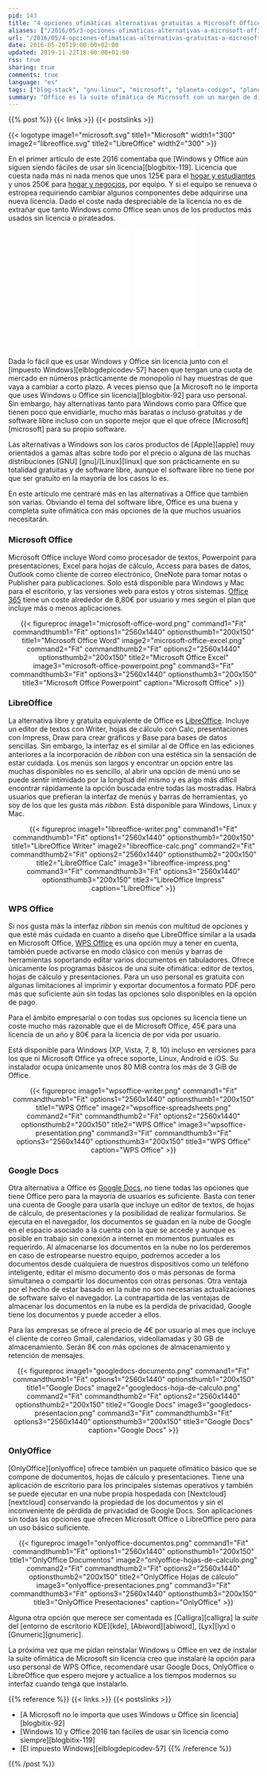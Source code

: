 ```yaml
---
pid: 143
title: "4 opciones ofimáticas alternativas gratuitas a Microsoft Office"
aliases: ["/2016/05/3-opciones-ofimaticas-alternativas-a-microsoft-office/"]
url: "/2016/05/4-opciones-ofimaticas-alternativas-gratuitas-a-microsoft-office/"
date: 2016-05-20T19:00:00+02:00
updated: 2019-11-22T18:00:00+01:00
rss: true
sharing: true
comments: true
language: "es"
tags: ["blog-stack", "gnu-linux", "microsoft", "planeta-codigo", "planeta-linux", "software", "software-libre"]
summary: "Office es la suite ofimática de Microsoft con un margen de diferencia en la cuota de uso muy amplio sobre la siguiente opción en los sistemas con Windows. Es muy completa que incluye más funciones incluso que la mayoría de usuarios conoce o necesita pero también es una opción más cara que otras alternativas que incluso llegan a ser gratuitas sin tener nada que envidiarle para la mayoría de usuarios y casos de uso."
---
```


{{% post %}}
{{< links >}}
{{< postslinks >}}

{{< logotype image1="microsoft.svg" title1="Microsoft" width1="300" image2="libreoffice.svg" title2="LibreOffice" width2="300" >}}

En el primer artículo de este 2016 comentaba que [Windows y Office aún siguen siendo fáciles de usar sin licencia][blogbitix-119]. Licencia que cuesta nada más ni nada menos que unos 125€ para el [hogar y estudiantes](https://amzn.to/2bg4CR2) y unos 250€ para [hogar y negocios](https://amzn.to/2bNf5Bx), por equipo. Y si el equipo se renueva o estropea requiriendo cambiar algunos componentes debe adquirirse una nueva licencia. Dado el coste nada despreciable de la licencia no es de extrañar que tanto Windows como Office sean unos de los productos más usados sin licencia o pirateados.

<div class="media-amazon" style="text-align: center;">
    <iframe style="width:120px;height:240px;" marginwidth="0" marginheight="0" scrolling="no" frameborder="0" src="//rcm-eu.amazon-adsystem.com/e/cm?lt1=_blank&bc1=000000&IS2=1&bg1=FFFFFF&fc1=000000&lc1=0000FF&t=blobit-21&o=30&p=8&l=as4&m=amazon&f=ifr&ref=as_ss_li_til&asins=B00HC6QQQM&linkId=762b16ff0b7f340317343dc4a24097ab&internal=1"></iframe>
    <iframe style="width:120px;height:240px;" marginwidth="0" marginheight="0" scrolling="no" frameborder="0" src="//rcm-eu.amazon-adsystem.com/e/cm?lt1=_blank&bc1=000000&IS2=1&bg1=FFFFFF&fc1=000000&lc1=0000FF&t=blobit-21&o=30&p=8&l=as4&m=amazon&f=ifr&ref=as_ss_li_til&asins=B01FNRXAZG&linkId=1f45d19184a5ea936b680670062a7fad&internal=1"></iframe>
</div>

Dada lo fácil que es usar Windows y Office sin licencia junto con el [impuesto Windows][elblogdepicodev-57] hacen que tengan una cuota de mercado en números prácticamente de monopolio ni hay muestras de que vaya a cambiar a corto plazo. A veces pienso que [a Microsoft no le importa que uses Windows u Office sin licencia][blogbitix-92] para uso personal. Sin embargo, hay alternativas tanto para Windows como para Office que tienen poco que envidiarle, mucho más baratas o incluso gratuitas y de software libre incluso con un soporte mejor que el que ofrece [Microsoft][microsoft] para su propio software.

Las alternativas a Windows son los caros productos de [Apple][apple] muy orientados a gamas altas sobre todo por el precio o alguna de las muchas distribuciones [GNU]
[gnu]/[Linux][linux] que son prácticamente en su totalidad gratuitas y de software libre, aunque el software libre no tiene por que ser gratuito en la mayoría de los casos lo es.

En este artículo me centraré más en las alternativas a Office que también son varias. Obviando el tema del software libre, Office es una buena y completa suite ofimática con más opciones de la que muchos usuarios necesitarán.

### Microsoft Office

Microsoft Office incluye Word como procesador de textos, Powerpoint para presentaciones, Excel para hojas de cálculo, Access para bases de datos, Outlook como cliente de correo electrónico, OneNote para tomar notas o Publisher para publicaciones. Solo está disponible para Windows y Mac para el escritorio, y las versiones web para estos y otros sistemas. [Office 365](https://products.office.com/es-es/) tiene un coste alrededor de 8,80€ por usuario y mes según el plan que incluye más o menos aplicaciones.

<div class="media" style="text-align: center;">
    {{< figureproc
        image1="microsoft-office-word.png" command1="Fit" commandthumb1="Fit" options1="2560x1440" optionsthumb1="200x150" title1="Microsoft Office Word"
        image2="microsoft-office-excel.png" command2="Fit" commandthumb2="Fit" options2="2560x1440" optionsthumb2="200x150" title2="Microsoft Office Excel"
        image3="microsoft-office-powerpoint.png" command3="Fit" commandthumb3="Fit" options3="2560x1440" optionsthumb3="200x150" title3="Microsoft Office Powerpoint"
        caption="Microsoft Office" >}}
</div>

### LibreOffice

La alternativa libre y gratuita equivalente de Office es [LibreOffice](https://es.libreoffice.org/). Incluye un editor de textos con Writer, hojas de cálculo con Calc, presentaciones con Impress, Draw para crear gráficos y Base para bases de datos sencillas. Sin embargo, la interfaz es el similar al de Office en las ediciones anteriores a la incorporación de _ribbon_ con una estética sin la sensación de estar cuidada. Los menús son largos y encontrar un opción entre las muchas disponibles no es sencillo, al abrir una opción de menú uno se puede sentir intimidado por la longitud del mismo y es algo más difícil encontrar rápidamente la opción buscada entre todas las mostradas. Habrá usuarios que prefieran la interfaz de menús y barras de herramientas, yo soy de los que les gusta más _ribbon_. Está disponible para Windows, Linux y Mac.

<div class="media" style="text-align: center;">
    {{< figureproc
        image1="libreoffice-writer.png" command1="Fit" commandthumb1="Fit" options1="2560x1440" optionsthumb1="200x150" title1="LibreOffice Writer"
        image2="libreoffice-calc.png" command2="Fit" commandthumb2="Fit" options2="2560x1440" optionsthumb2="200x150" title2="LibreOffice Calc"
        image3="libreoffice-impress.png" command3="Fit" commandthumb3="Fit" options3="2560x1440" optionsthumb3="200x150" title3="LibreOffice Impress"
        caption="LibreOffice" >}}
</div>

### WPS Office

Si nos gusta más la interfaz _ribbon_ sin menús con multitud de opciones y que esté más cuidada en cuanto a diseño que LibreOffice similar a la usada en Microsoft Office, [WPS Office](https://www.wps.com/?lang=es) es una opción muy a tener en cuenta, también puede activarse en modo clásico con menús y barras de herramientas soportando editar varios documentos en tabuladores. Ofrece únicamente los programas básicos de una suite ofimática: editor de textos, hojas de cálculo y presentaciones. Para un uso personal es gratuita con algunas limitaciones al imprimir y exportar documentos a formato PDF pero más que suficiente aún sin todas las opciones solo disponibles en la opción de pago.

Para el ámbito empresarial o con todas sus opciones su licencia tiene un coste mucho más razonable que el de Microsoft Office, 45€ para una licencia de un año y 80€ para la licencia de por vida por usuario.

Está disponible para Windows (XP, Vista, 7, 8, 10) incluso en versiones para los que ni Microsoft Office ya ofrece soporte, Linux, Android e iOS. Su instalador ocupa únicamente unos 80 MiB contra los más de 3 GiB de Office.

<div class="media" style="text-align: center;">
    {{< figureproc
        image1="wpsoffice-writer.png" command1="Fit" commandthumb1="Fit" options1="2560x1440" optionsthumb1="200x150" title1="WPS Office"
        image2="wpsoffice-spreadsheets.png" command2="Fit" commandthumb2="Fit" options2="2560x1440" optionsthumb2="200x150" title2="WPS Office"
        image3="wpsoffice-presentation.png" command3="Fit" commandthumb3="Fit" options3="2560x1440" optionsthumb3="200x150" title3="WPS Office"
        caption="WPS Office" >}}
</div>

### Google Docs

Otra alternativa a Office es [Google Docs](https://www.google.es/intl/es/docs/about/), no tiene todas las opciones que tiene Office pero para la mayoría de usuarios es suficiente. Basta con tener una cuenta de Google para usarla que incluye un editor de textos, de hojas de cálculo, de presentaciones y la posibilidad de realizar formularios. Se ejecuta en el navegador, los documentos se guadan en la nube de Google en el espacio asociado a la cuenta con la que se accede y aunque es posible en trabajo sin conexión a internet en momentos puntuales es requerirdo. Al almacenarse los documentos en la nube no los perderemos en caso de estropearse nuestro equipo, podremos acceder a los documentos desde cualquiera de nuestros dispositivos como un teléfono inteligente, editar el mismo documento dos o más personas de forma simultanea o compartir los documentos con otras personas. Otra ventaja por el hecho de estar basado en la nube no son necesarias actualizaciones de software salvo el navegador. La contrapartida de las ventajas de almacenar los documentos en la nube es la perdida de privacidad, Google tiene los documentos y puede acceder a ellos.

Para las empresas se ofrece al precio de 4€ por usuario al mes que incluye el cliente de correo Gmail, calendarios, videollamadas y 30 GB de almacenamiento. Serán 8€ con más opciones de almacenamiento y retención de mensajes.

<div class="media" style="text-align: center;">
    {{< figureproc
        image1="googledocs-documento.png" command1="Fit" commandthumb1="Fit" options1="2560x1440" optionsthumb1="200x150" title1="Google Docs"
        image2="googledocs-hoja-de-calculo.png" command2="Fit" commandthumb2="Fit" options2="2560x1440" optionsthumb2="200x150" title2="Google Docs"
        image3="googledocs-presentacion.png" command3="Fit" commandthumb3="Fit" options3="2560x1440" optionsthumb3="200x150" title3="Google Docs"
        caption="Google Docs" >}}
</div>

### OnlyOffice

[OnlyOffice][onlyoffice] ofrece también un paquete ofimático básico que se compone de documentos, hojas de cálculo y presentaciones. Tiene una aplicación de escritorio para los principales sistemas operativos y también se puede ejecutar en una nube propia hospedada con [Nextcloud][nextcloud] conservando la propiedad de los documentos y sin el inconveniente de pérdida de privacidad de Google Docs. Son aplicaciones sin todas las opciones que ofrecen Microsoft Office o LibreOffice pero para un uso básico suficiente.

<div class="media" style="text-align: center;">
    {{< figureproc
        image1="onlyoffice-documentos.png" command1="Fit" commandthumb1="Fit" options1="2560x1440" optionsthumb1="200x150" title1="OnlyOffice Documentos"
        image2="onlyoffice-hojas-de-calculo.png" command2="Fit" commandthumb2="Fit" options2="2560x1440" optionsthumb2="200x150" title2="OnlyOffice Hojas de cálculo"
        image3="onlyoffice-presentaciones.png" command3="Fit" commandthumb3="Fit" options3="2560x1440" optionsthumb3="200x150" title3="OnlyOffice Presentaciones"
        caption="OnlyOffice" >}}
</div>

Alguna otra opción que merece ser comentada es [Calligra][calligra] la _suite_ del [entorno de escritorio KDE][kde], [Abiword][abiword], [Lyx][lyx] o [Gnumeric][gnumeric].

La próxima vez que me pidan reinstalar Windows u Office en vez de instalar la suite ofimática de Microsoft sin licencia creo que instalaré la opción para uso personal de WPS Office, recomendaré usar Google Docs, OnlyOffice o LibreOffice que espero mejore y actualice a los tiempos modernos su interfaz cuando tenga que instalarlo.

{{% reference %}}
{{< links >}}
{{< postslinks >}}
* [A Microsoft no le importa que uses Windows u Office sin licencia][blogbitix-92]
* [Windows 10 y Office 2016 tan fáciles de usar sin licencia como siempre][blogbitix-119]
* [El impuesto Windows][elblogdepicodev-57]
{{% /reference %}}

{{% /post %}}
